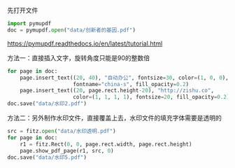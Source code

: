 先打开文件
```python
import pymupdf
doc = pymupdf.open("data/创新者的基因.pdf")
```

https://pymupdf.readthedocs.io/en/latest/tutorial.html


方法一：直接插入文字，旋转角度只能是90的整数倍
```python
for page in doc:
    page.insert_text((20, 40), "自动办公", fontsize=30, color=(1, 0, 0),
                     fontname="china-s", fill_opacity=0.2)
    page.insert_text((20, page.rect.height-20), "http://zishu.co",
                     color=(1, 1, 1, 1), fontsize=20, fill_opacity=0.2)
doc.save("data/水印2.pdf")
```

方法二：另外制作水印文件，直接覆盖上去，水印文件的填充字体需要是透明的

```python
src = fitz.open("data/水印透明.pdf")
for page in doc:
    r1 = fitz.Rect(0, 0, page.rect.width, page.rect.height)
    page.show_pdf_page(r1, src, 0)
doc.save("data/水印5.pdf")
```
